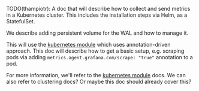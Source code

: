 TODO(thampiotr): A doc that will describe how to collect and send metrics in a Kubernetes cluster.
This includes the installation steps via Helm, as a StatefulSet.

We describe adding persistent volume for the WAL and how to manage it.

This will use the [kubernetes module](https://github.com/grafana/agent-modules/tree/main/modules/kubernetes)
which uses annotation-driven approach. This doc will describe how to get a 
basic setup, e.g. scraping pods via adding `metrics.agent.grafana.com/scrape: "true"` annotation to a pod.

For more information, we'll refer to the [kubernetes module](https://github.com/grafana/agent-modules/tree/main/modules/kubernetes) docs.
We can also refer to clustering docs? Or maybe this doc should already cover this?
